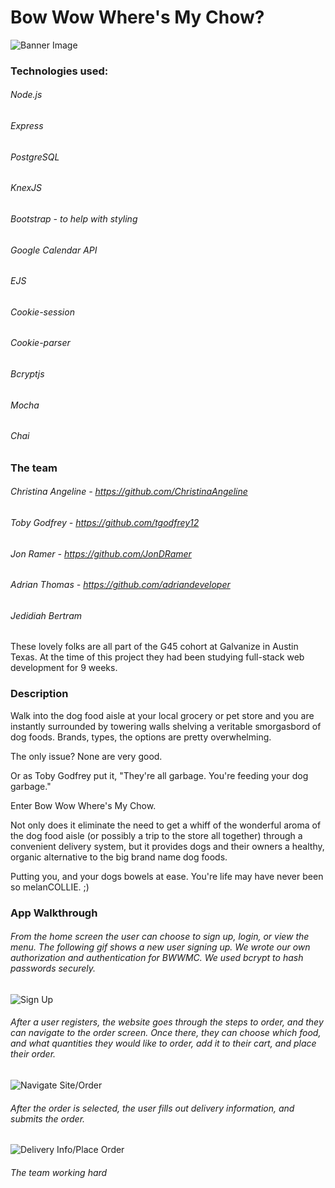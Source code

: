 # Bow Wow Where's My Chow?

![Banner Image](https://github.com/JedidiahBertram/bwwmc/blob/master/assets/screenshots/Banner%20Image.png)

### Technologies used:

###### Node.js
###### Express
###### PostgreSQL
###### KnexJS
###### Bootstrap - to help with styling
###### Google Calendar API
###### EJS
###### Cookie-session
###### Cookie-parser
###### Bcryptjs
###### Mocha
###### Chai

### The team

###### Christina Angeline - https://github.com/ChristinaAngeline
###### Toby Godfrey - https://github.com/tgodfrey12
###### Jon Ramer - https://github.com/JonDRamer
###### Adrian Thomas - https://github.com/adriandeveloper
###### Jedidiah Bertram

These lovely folks are all part of the G45 cohort at Galvanize in Austin Texas.
At the time of this project they had been studying full-stack web development for
9 weeks.


### Description

Walk into the dog food aisle at your local grocery or pet store and you
are instantly surrounded by towering walls shelving a veritable smorgasbord of
dog foods. Brands, types, the options are pretty overwhelming.

The only issue? None are very good.

Or as Toby Godfrey put it, "They're all garbage. You're feeding your dog garbage."

Enter Bow Wow Where's My Chow.

Not only does it eliminate the need to get a whiff of the wonderful aroma of the
dog food aisle (or possibly a trip to the store all together) through a convenient
delivery system, but it provides dogs and their owners a healthy, organic alternative to the big brand name dog foods.

Putting you, and your dogs bowels at ease. You're life may have never been so
melanCOLLIE. ;)


### App Walkthrough

###### From the home screen the user can choose to sign up, login, or view the menu. The following gif shows a new user signing up. We wrote our own authorization and authentication for BWWMC. We used bcrypt to hash passwords securely.

![Sign Up](https://github.com/JedidiahBertram/bwwmc/blob/master/assets/gifs/bwwmc-walkthrough-1.gif)

###### After a user registers, the website goes through the steps to order, and they can navigate to the order screen. Once there, they can choose which food, and what quantities they would like to order, add it to their cart, and place their order.
![Navigate Site/Order](https://github.com/JedidiahBertram/bwwmc/blob/master/assets/gifs/bwwmc-walkthrough-2.gif)

###### After the order is selected, the user fills out delivery information, and submits the order.

![Delivery Info/Place Order ](hhttps://github.com/JedidiahBertram/bwwmc/blob/master/assets/gifs/bwwmc-walkthrough-3.gif)

###### The team working hard
